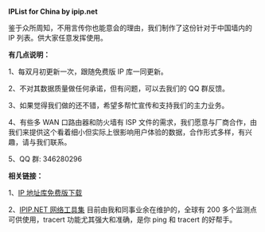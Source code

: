 **IPList for China by ipip.net**

鉴于众所周知，不用言传你也能意会的理由，我们制作了这份针对于中国墙内的 IP 列表。供大家任意发挥使用。

**有几点说明：**

1、每双月初更新一次，跟随免费版 IP 库一同更新。

2、不对其数据质量做任何承诺，但有问题，可以去我们的 QQ 群反馈。

3、如果觉得我们做的还不错，希望多帮忙宣传和支持我们的主力业务。

4、有些多 WAN 口路由器和防火墙有 ISP 文件的需求，我们愿意与厂商合作，由我们来提供这个看着细小但实际上很影响用户体验的数据，合作形式多样，有兴趣，请与我们联系。

5、QQ 群: 346280296

**相关链接：**

1、[IP 地址库免费版下载](http://www.ipip.net/ipdb.html "IPIP.NET IP 归属地数据库")

2、[IPIP.NET 网络工具集](https://www.ipip.net/traceroute.php "IPIP.NET 网络工具集") 目前由我和同事业余在维护的，全球有 200 多个监测点可供使用，tracert 功能尤其强大和准确，是你 ping 和 tracert 的好帮手。
